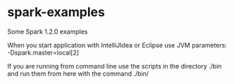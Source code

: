 spark-examples
==============

Some Spark 1.2.0 examples

When you start application with IntelliJIdea or Eclipse use JVM parameters: -Dspark.master=local[2]

If you are running from command line use the scripts in the directory ./bin and run them from here with the command ./bin/<script>.sh like for example "./bin/first-n-words.sh"
